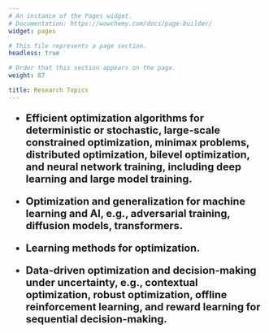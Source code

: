```yaml
---
# An instance of the Pages widget.
# Documentation: https://wowchemy.com/docs/page-builder/
widget: pages

# This file represents a page section.
headless: true

# Order that this section appears on the page.
weight: 87

title: Research Topics
---
```

<span style="font-size: 20px;">

 - **Efficient optimization algorithms for deterministic or stochastic, large-scale constrained optimization, minimax problems, distributed optimization, bilevel optimization, and neural network training, including deep learning and large model training.**
 
 - **Optimization and generalization for machine learning and AI, e.g., adversarial training, diffusion models, transformers.**

 - **Learning methods for optimization.**

 - **Data-driven optimization and decision-making under uncertainty, e.g., contextual optimization, robust optimization, offline reinforcement learning, and reward learning for sequential decision-making.**
 
 </span>